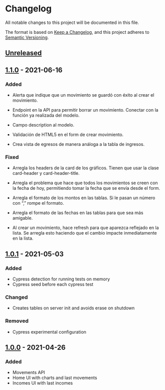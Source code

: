 # Changelog

All notable changes to this project will be documented in this file.

The format is based on [Keep a Changelog](https://keepachangelog.com/en/1.0.0/),
and this project adheres to [Semantic Versioning](https://semver.org/spec/v2.0.0.html).

## [Unreleased]

## [1.1.0] - 2021-06-16

### Added

-   Alerta que indique que un movimiento se guardó con éxito al crear el movimiento.

-   Endpoint en la API para permitir borrar un movimiento. Conectar con la función ya realizada del modelo.

-   Campo description al modelo.

-   Validación de HTML5 en el form de crear movimiento.

-   Crea vista de egresos de manera análoga a la tabla de ingresos.

### Fixed

-   Arregla los headers de la card de los gráficos. Tienen que usar la clase card-header y card-header-title.

-   Arregla el problema que hace que todos los movimientos se creen con la fecha de hoy, permitiendo tomar la fecha que se envía desde el form.

-   Arregla el formato de los montos en las tablas. Si le pasan un número con “,” rompe el formato.
  
-   Arregla el formato de las fechas en las tablas para que sea más amigable.
    
-   Al crear un movimiento, hace refresh para que aparezca reflejado en la lista. Se arregla esto haciendo que el cambio impacte inmediatamente en la lista.


## [1.0.1] - 2021-05-03

### Added

-   Cypress detection for running tests on memory
-   Cypress seed before each cypress test

### Changed

-   Creates tables on server init and avoids erase on shutdown

### Removed

-   Cypress experimental configuration

## [1.0.0] - 2021-04-26

### Added

-   Movements API
-   Home UI with charts and last movements
-   Incomes UI with last incomes

[unreleased]: https://github.com/daplp84/gitapp/compare/v1.1.0...HEAD
[1.1.0]: https://github.com/daplp84/gitapp/releases/tag/v1.1.0
[1.0.1]: https://github.com/daplp84/gitapp/releases/tag/v1.0.1
[1.0.0]: https://github.com/daplp84/gitapp/releases/tag/v1.0.0
